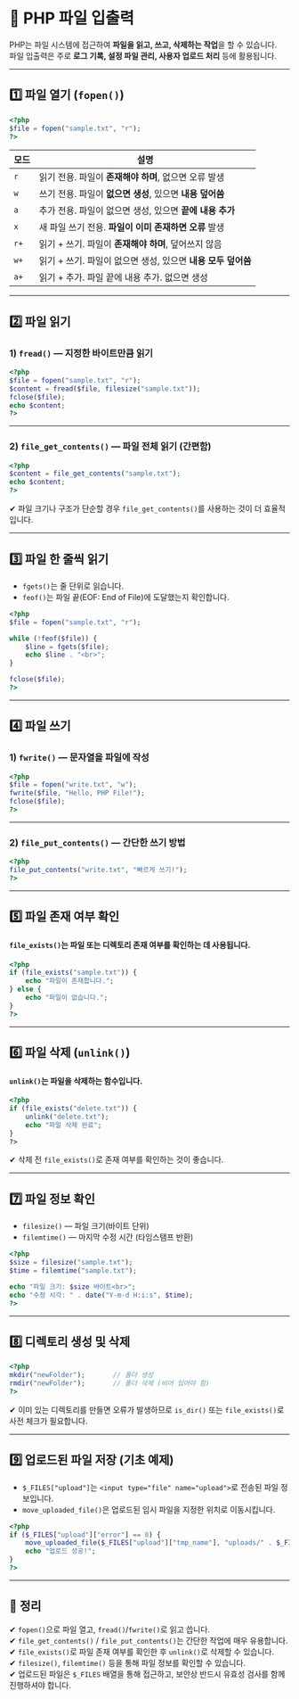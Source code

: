 # 📁 PHP 파일 입출력

PHP는 파일 시스템에 접근하여 **파일을 읽고, 쓰고, 삭제하는 작업**을 할 수 있습니다.  
파일 입출력은 주로 **로그 기록, 설정 파일 관리, 사용자 업로드 처리** 등에 활용됩니다.

---

## 1️⃣ 파일 열기 (`fopen()`)

```php
<?php
$file = fopen("sample.txt", "r");
?>
```

| 모드 | 설명 |
|---|---|
| `r` | 읽기 전용. 파일이 **존재해야 하며**, 없으면 오류 발생 |
| `w` | 쓰기 전용. 파일이 **없으면 생성**, 있으면 **내용 덮어씀** |
| `a` | 추가 전용. 파일이 없으면 생성, 있으면 **끝에 내용 추가** |
| `x` | 새 파일 쓰기 전용. **파일이 이미 존재하면 오류** 발생 |
| `r+` | 읽기 + 쓰기. 파일이 **존재해야 하며**, 덮어쓰지 않음 |
| `w+` | 읽기 + 쓰기. 파일이 없으면 생성, 있으면 **내용 모두 덮어씀** |
| `a+` | 읽기 + 추가. 파일 끝에 내용 추가. 없으면 생성 |

---

## 2️⃣ 파일 읽기

### 1) `fread()` — 지정한 바이트만큼 읽기

```php
<?php
$file = fopen("sample.txt", "r");
$content = fread($file, filesize("sample.txt"));
fclose($file);
echo $content;
?>
```

---

### 2) `file_get_contents()` — 파일 전체 읽기 (간편함)

```php
<?php
$content = file_get_contents("sample.txt");
echo $content;
?>
```

✔ 파일 크기나 구조가 단순할 경우 `file_get_contents()`를 사용하는 것이 더 효율적입니다.  

---

## 3️⃣ 파일 한 줄씩 읽기
- `fgets()`는 줄 단위로 읽습니다.  
- `feof()`는 파일 끝(EOF: End of File)에 도달했는지 확인합니다.

```php
<?php
$file = fopen("sample.txt", "r");

while (!feof($file)) {
    $line = fgets($file);
    echo $line . "<br>";
}

fclose($file);
?>
```

---

## 4️⃣ 파일 쓰기

### 1) `fwrite()` — 문자열을 파일에 작성

```php
<?php
$file = fopen("write.txt", "w");
fwrite($file, "Hello, PHP File!");
fclose($file);
?>
```

---

### 2) `file_put_contents()` — 간단한 쓰기 방법

```php
<?php
file_put_contents("write.txt", "빠르게 쓰기!");
?>
```

---

## 5️⃣ 파일 존재 여부 확인

#### `file_exists()`는 파일 또는 디렉토리 존재 여부를 확인하는 데 사용됩니다.
```php
<?php
if (file_exists("sample.txt")) {
    echo "파일이 존재합니다.";
} else {
    echo "파일이 없습니다.";
}
?>
```

---

## 6️⃣ 파일 삭제 (`unlink()`)

#### `unlink()`는 파일을 삭제하는 함수입니다.  
```php
<?php
if (file_exists("delete.txt")) {
    unlink("delete.txt");
    echo "파일 삭제 완료";
}
?>
```
✔ 삭제 전 `file_exists()`로 존재 여부를 확인하는 것이 좋습니다.  

---

## 7️⃣ 파일 정보 확인
- `filesize()` — 파일 크기(바이트 단위)  
- `filemtime()` — 마지막 수정 시간 (타임스탬프 반환)

```php
<?php
$size = filesize("sample.txt");
$time = filemtime("sample.txt");

echo "파일 크기: $size 바이트<br>";
echo "수정 시각: " . date("Y-m-d H:i:s", $time);
?>
```

---

## 8️⃣ 디렉토리 생성 및 삭제

```php
<?php
mkdir("newFolder");       // 폴더 생성
rmdir("newFolder");       // 폴더 삭제 (비어 있어야 함)
?>
```

✔ 이미 있는 디렉토리를 만들면 오류가 발생하므로 `is_dir()` 또는 `file_exists()`로 사전 체크가 필요합니다.

---

## 9️⃣ 업로드된 파일 저장 (기초 예제)
- `$_FILES["upload"]`는 `<input type="file" name="upload">`로 전송된 파일 정보입니다.  
- `move_uploaded_file()`은 업로드된 임시 파일을 지정한 위치로 이동시킵니다.

```php
<?php
if ($_FILES["upload"]["error"] == 0) {
    move_uploaded_file($_FILES["upload"]["tmp_name"], "uploads/" . $_FILES["upload"]["name"]);
    echo "업로드 성공!";
}
?>
```

---

## 🎯 정리

✔ `fopen()`으로 파일 열고, `fread()`/`fwrite()`로 읽고 씁니다.  
✔ `file_get_contents()` / `file_put_contents()`는 간단한 작업에 매우 유용합니다.  
✔ `file_exists()`로 파일 존재 여부를 확인한 후 `unlink()`로 삭제할 수 있습니다.  
✔ `filesize()`, `filemtime()` 등을 통해 파일 정보를 확인할 수 있습니다.  
✔ 업로드된 파일은 `$_FILES` 배열을 통해 접근하고, 보안상 반드시 유효성 검사를 함께 진행하셔야 합니다.

